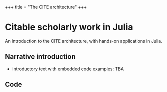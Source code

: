 +++
title = "The CITE architecture"
+++

# Citable scholarly work in Julia

An introduction to the CITE architecture, with hands-on applications in Julia.


## Narrative introduction

- introductory text with embedded code examples: TBA



## Code

